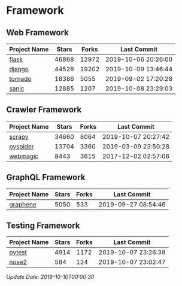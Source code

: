 # Framework

## Web Framework

| Project Name | Stars | Forks | Last Commit |
| ------------ | ----- | ----- | ----------- |
| [flask](https://github.com/pallets/flask) | 46868 | 12972 | 2019-10-06 20:26:00 |
| [django](https://github.com/django/django) | 44526 | 19202 | 2019-10-09 13:46:44 |
| [tornado](https://github.com/tornadoweb/tornado) | 18386 | 5055 | 2019-09-02 17:20:28 |
| [sanic](https://github.com/huge-success/sanic) | 12885 | 1207 | 2019-10-08 23:29:03 |

## Crawler Framework

| Project Name | Stars | Forks | Last Commit |
| ------------ | ----- | ----- | ----------- |
| [scrapy](https://github.com/scrapy/scrapy) | 34660 | 8064 | 2019-10-07 20:27:42 |
| [pyspider](https://github.com/binux/pyspider) | 13704 | 3360 | 2019-03-09 23:50:28 |
| [webmagic](https://github.com/code4craft/webmagic) | 8443 | 3615 | 2017-12-02 02:57:06 |

## GraphQL Framework

| Project Name | Stars | Forks | Last Commit |
| ------------ | ----- | ----- | ----------- |
| [graphene](https://github.com/graphql-python/graphene) | 5050 | 533 | 2019-09-27 08:54:46 |

## Testing Framework

| Project Name | Stars | Forks | Last Commit |
| ------------ | ----- | ----- | ----------- |
| [pytest](https://github.com/pytest-dev/pytest) | 4914 | 1172 | 2019-10-07 23:26:38 |
| [nose2](https://github.com/nose-devs/nose2) | 584 | 124 | 2019-10-07 23:02:47 |

*Update Date: 2019-10-10T00:00:30*